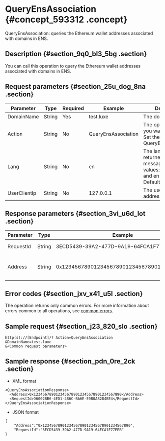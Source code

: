 # QueryEnsAssociation {#concept_593312 .concept}

QueryEnsAssociation: queries the Ethereum wallet addresses associated with domains in ENS.

## Description {#section_9q0_bl3_5bg .section}

You can call this operation to query the Ethereum wallet addresses associated with domains in ENS.

## Request parameters {#section_25u_dog_8na .section}

|Parameter|Type|Required|Example|Description|
|---------|----|--------|-------|-----------|
|DomainName|String|Yes|test.luxe|The domain name.|
|Action|String|No|QueryEnsAssociation|The operation that you want to perform. Set the value to QueryEnsAssociation.|
|Lang|String|No|en|The language of the returned error message. Valid values: zh \(Chinese\) and en \(English\). Default value: en|
|UserClientIp|String|No|127.0.0.1|The user client's IP address.|

## Response parameters {#section_3vi_u6d_lot .section}

|Parameter|Type|Example|Description|
|---------|----|-------|-----------|
|RequestId|String|3ECD5439-39A2-477D-9A19-64FCA1F77EEB|The ID of the request.|
|Address|String|0x1234567890123456789012345678901234567890|The wallet address in the ENS system.|

## Error codes {#section_jxv_x41_u5l .section}

The operation returns only common errors. For more information about errors common to all operations, see [common errors](https://error-center.alibabacloud.com/status/product/Domain).

## Sample request {#section_j23_820_slo .section}

``` {#codeblock_giw_9qj_mk6}
http(s)://[Endpoint]/? Action=QueryEnsAssociation
&DomainName=test.luxe
&<Common request parameters>
```

## Sample response {#section_pdn_0re_2ck .section}

-   XML format

``` {#codeblock_2li_d1h_01g}
<QueryEnsAssociationResponse>
  <Address>0x1234567890123456789012345678901234567890</Address>
  <RequestId>D60028B6-4ED1-486C-BA6E-E0B0A8284BE4</RequestId>
</QueryEnsAssociationResponse>
```

-   JSON format

``` {#codeblock_rcs_adz_yik}
{
    "Address":"0x1234567890123456789012345678901234567890",
    "RequestId":"3ECD5439-39A2-477D-9A19-64FCA1F77EEB"
}
```


